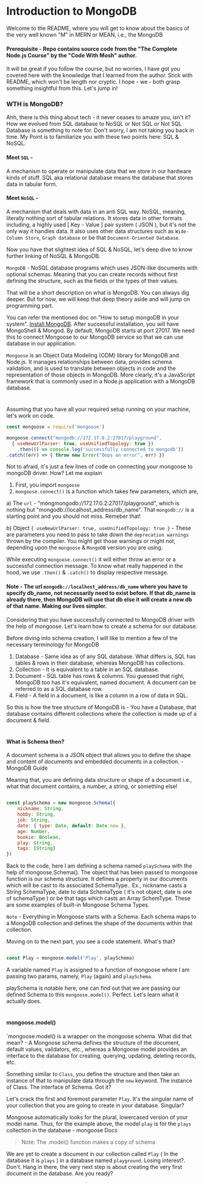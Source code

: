 # Introduction to MongoDB

Welcome to the README, where you will get to know about the basics of the very well known "M" in MERN or MEAN, i.e., the MongoDB

#### Prerequisite - Repo contains source code from the "The Complete Node.js Course" by the "Code With Mosh" author.

It will be great if you follow the course, but no worries, I have got you covered here with the knowledge that I learned from the author. Stick with README, which won't be length nor cryptic. I hope - we - both grasp something insightful from this. Let's jump in!

### WTH is MongoDB?

Ahh, there is this thing about tech - it never ceases to amaze you, isn't it? How we evolved from SQL database to NoSQL or Not SQL or Not SQL Database is something
to note for. Don't worry, I am not taking you back in time. My Point is to familiarize you with these two points here: SQL & NoSQL. 

#### Meet `SQL` -  
 A mechanism to operate or manipulate data that we store in our hardware kinds of stuff. SQL aka relational database means the database that stores data in tabular form.

#### Meet `NoSQL` - 
 A mechanism that deals with data in an anti SQL way. NoSQL, meaning, literally nothing sort of tabular relations. 
 It stores data in other formats including, a highly used [ Key - Value ] pair system ( JSON ), but it's not the only way it handles data. 
 It also uses other data structures such as `Wide-Column Store`, `Graph database` or be that `Document-Oriented Database`. 
 
Now you have that slightest idea of SQL & NoSQL, let's deep dive to know further linking of NoSQL & MongoDB.

`MongoDB` - NoSQL database programs which uses JSON-like documents with optional schemas. 
 Meaning that you can create records without first defining the structure, such as the fields or the types of their values.
 
That will be a short description on what is MongoDB. You can always dig deeper. But for now, we will keep that deep theory aside and will jump on programming part.
 
You can refer the mentioned doc on "How to setup mongoDB in your system". [Install MongoDB](https://docs.mongodb.com/manual/installation/).
After successful installation, you will have MongoShell & Mongod. By default, MongoDB starts at port 27017. 
We need this to connect Mongoose to our MongoDB service so that we can use database in our application.

`Mongoose` is an Object Data Modeling (ODM) library for MongoDB and Node.js. It manages relationships between data, provides schema validation, and is used to translate between objects in code and the representation of those objects in MongoDB. More clearly, it's a JavaScript framework that is commonly used in a Node.js application with a MongoDB database.

#

Assuming that you have all your required setup running on your machine, let's work on code.

```javascript
const mongoose = require('mongoose')

mongoose.connect("mongodb://172.17.0.2:27017/playground", 
  { useNewUrlParser: true, useUnifiedTopology: true })
    .then(() => console.log('successfully connected to mongodb'))
.catch((err) => { throw new Error("Oops an error", err) })
```
Not to afraid, it's just a few lines of code on connecting your mongoose to mongoDB driver. How? Let me explain

1. First, you import `mongoose` 
2. `mongoose.connect()` is a function which takes few parameters, which are, 
 
a) The `url` - "mongmongodb://172.17.0.2:27017/playground", which is nothing but "mongodb://localhost_address/db_name". That `mongodb://` is a starting point and you should not miss. Remeber that! 
 
b) Object `{ useNewUrlParser: true, useUnifiedTopology: true }` - These are parameters you need to pass to take down the `deprecation warnings` thrown by the compiler. You might get those warnings or might not, depending upon the `mongoose` & `MongoDB` version you are using.

While executing `mongoose.connect()` it will either throw an error or a successful connection message. To know what really happened in the hood, we use `.then()` & `.catch()` to display respective message.

#### Note - The url `mongodb://localhost_address/db_name`  where you have to specify db_name, not necessarily need to exist before. If that db_name is already there, then MongoDB will use that db else it will create a new db of that name. Making our lives simpler.

Considering that you have successfully connected to MongoDB driver with the help of mongoose. Let's learn how to create a schema for our database.

Before diving into schema creation, I will like to mention a few of the necessary terminology for MongoDB

1. Database - Same idea as of any SQL database. What differs is, SQL has tables & rows in their database, whereas MongoDB has collections.
2. Collection - It is equivalent to a table in an SQL database.
3. Document - SQL table has rows & columns. You guessed that right, MongoDB too has it's equivalent, named document. A document can be referred to as a SQL database row.
4. Field - A field in a document, is like a column in a row of data in SQL. 

So this is how the tree structure of MongoDB is - You have a Database, that database contains different collections where the collection is made up of a document & field.

#

#### What is Schema then?

A document schema is a JSON object that allows you to define the shape and content of documents and embedded documents in a collection. - MongoDB Guide

Meaning that, you are defining data structure or shape of a document i.e., what that document contains, a number, a string, or something else!

```javascript

const playSchema = new mongoose.Schema({
    nickname: String,
    hobby: String,
    job: String,
    date: { type: Date, default: Date.now },
    age: Number,
    bookie: Boolean,
    play: String,
    tags: [String]
})

```

Back to the code, here I am defining a schema named `playSchema` with the help of mongoose.Schema(). The object that has been passed to mongoose function is our schema structure. It defines a property in our documents which will be cast to its associated SchemaType.. Ex., nickname casts a String SchemaType, date to data SchemaType ( it's not object, date is one of schemaType ) or be that tags which casts an Array SchemType. These are some examples of built-in Mongoose Schema Types.

`Note` - Everything in Mongoose starts with a Schema. Each schema maps to a MongoDB collection and defines the shape of the documents within that collection.

Moving on to the next part, you see a code statement. What's that? 

```javascript

const Play = mongoose.model('Play', playSchema)

```
A variable named `Play` is assigned to a function of mongoose where I am passing two params, namely, `Play` (again) and `playSchema`. 

playSchema is notable here, one can find out that we are passing our defined Schema to this `mongoose.model()`. Perfect. Let's learn what it actually does.

#

#### mongoose.model()

`mongoose.model() is a wrapper on the mongoose schema. What did that mean? - A Mongoose schema defines the structure of the document, default values, validators, etc., whereas a Mongoose model provides an interface to the database for creating, querying, updating, deleting records, etc.

Something similar to `Class`, you define the structure and then take an instance of that to manipulate data through the `new` keyword. The instance of Class. The interface of Schema. Got it? 

Let's crack the first and foremost parameter `Play`. It's the singular name of your collection that you are going to create in your database. Singular?  

Mongoose automatically looks for the plural, lowercased version of your model name. Thus, for the example above, the model `play` is for the `plays` collection in the database - mongoose Docs

> Note: The .model() function makes a copy of schema

We are yet to create a document in our collection called `Play` ( In the database it is `plays` ) in a database named `playground`. Losing interest?. Don't. Hang in there, the very next step is about creating the very first document in the database. Are you ready? 
